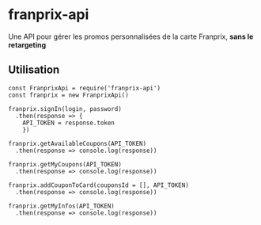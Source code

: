 # franprix-api
Une API pour gérer les promos personnalisées de la carte Franprix, **sans le retargeting**

## Utilisation

```
const FranprixApi = require('franprix-api')
const franprix = new FranprixApi()

franprix.signIn(login, password)
  .then(response => {
    API_TOKEN = response.token
    })

franprix.getAvailableCoupons(API_TOKEN)
  .then(response => console.log(response))
  
franprix.getMyCoupons(API_TOKEN)
  .then(response => console.log(response))

franprix.addCouponToCard(couponsId = [], API_TOKEN)
  .then(response => console.log(response))

franprix.getMyInfos(API_TOKEN)
  .then(response => console.log(response))
```
